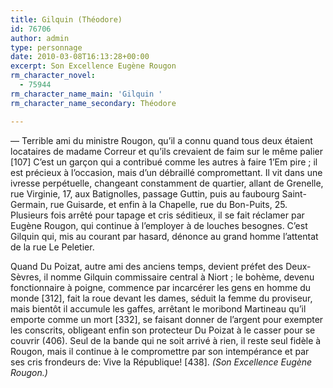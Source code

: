 ```yaml
---
title: Gilquin (Théodore)
id: 76706
author: admin
type: personnage
date: 2010-03-08T16:13:28+00:00
excerpt: Son Excellence Eugène Rougon
rm_character_novel:
  - 75944
rm_character_name_main: 'Gilquin '
rm_character_name_secondary: Théodore

---
```

— Terrible ami du ministre Rougon, qu&rsquo;il a connu quand tous deux étaient locataires de madame Correur et qu&rsquo;ils crevaient de faim sur le même palier [107] C&rsquo;est un garçon qui a contribué comme les autres à faire 1&rsquo;Em pire ; il est précieux à l&rsquo;occasion, mais d&rsquo;un débraillé compromettant. Il vit dans une ivresse perpétuelle, changeant constamment de quartier, allant de Grenelle, rue Virginie, 17, aux Batignolles, passage Guttin, puis au faubourg Saint-Germain, rue Guisarde, et enfin à la Chapelle, rue du Bon-Puits, 25. Plusieurs fois arrêté pour tapage et cris séditieux, il se fait réclamer par Eugène Rougon, qui continue à l&rsquo;employer à de louches besognes. C&rsquo;est Gilquin qui, mis au courant par hasard, dénonce au grand homme l&rsquo;attentat de la rue Le Peletier.

Quand Du Poizat, autre ami des anciens temps, devient préfet des Deux-Sèvres, il nomme Gilquin commissaire central à Niort ; le bohème, devenu fonctionnaire à poigne, commence par incarcérer les gens en homme du monde [312], fait la roue devant les dames, séduit la femme du proviseur, mais bientôt il accumule les gaffes, arrêtant le moribond Martineau qu&rsquo;il emporte comme un mort [332], se faisant donner de l&rsquo;argent pour exempter les conscrits, obligeant enfin son protecteur Du Poizat à le casser pour se couvrir (406). Seul de la bande qui ne soit arrivé à rien, il reste seul fidèle à Rougon, mais il continue à le compromettre par son intempérance et par ses cris frondeurs de: Vive la République! [438]. _(Son Excellence Eugène Rougon.)_